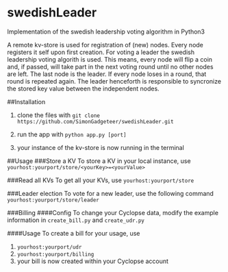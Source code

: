 # swedishLeader
Implementation of the swedish leadership voting algorithm in Python3

A remote kv-store is used for registration of (new) nodes. Every node registers it self upon first creation.
For voting a leader the swedish leadership voting algorith is used. This means, every node will flip a coin and, if passed, will take part in the next voting round until no other nodes are left. The last node is the leader. If every node loses in a round, that round is repeated again.
The leader henceforth is responsible to syncronize the stored key value between the independent nodes.


##Installation
1. clone the files with `git clone https://github.com/SimonGadgeteer/swedishLeader.git`

2. run the app with `python app.py [port]`

3. your instance of the kv-store is now running in the terminal


##Usage
###Store a KV
To store a KV in your local instance, use `yourhost:yourport/store/<yourKey>=<yourValue>`

###Read all KVs
To get all your KVs, use `yourhost:yourport/store`

###Leader election
To vote for a new leader, use the following command `yourhost:yourport/store/leader`

###Billing
####Config
To change your Cyclopse data, modify the example information in `create_bill.py` and `create_udr.py`

####Usage
To create a bill for your usage, use

1. `yourhost:yourport/udr`
2. `yourhost:yourport/billing`
3. your bill is now created within your Cyclopse account


